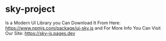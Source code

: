 # sky-project
Is a Modern UI Library you Can Download It From Here: https://www.npmjs.com/package/ui-sky.js
and For More Info You Can Visit Our Site: https://sky-js.pages.dev
